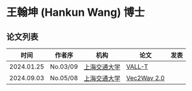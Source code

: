 # 王翰坤 (Hankun Wang) 博士

## 论文列表

| 时间 | 作者序 | 机构 | 论文 | 发表 |
|:-:|:-:|---|---|---|
| 2024.01.25 | No.03/09 | [上海交通大学](../Institutions/CHN-SJTU_上海交通大学.md) | [VALL-T](../Models/Speech_LLM/2024.01.25_VALL-T.md) |
| 2024.09.03 | No.05/08 | [上海交通大学](../Institutions/CHN-SJTU_上海交通大学.md) | [Vec2Wav 2.0](../Models/TTS3_Vocoder/2024.09.03_Vec2Wav2.0.md) |
